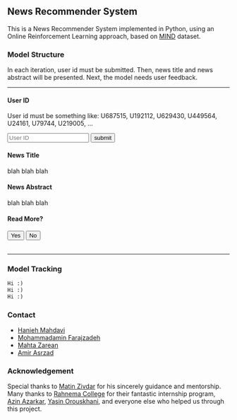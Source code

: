 ## News Recommender System

This is a News Recommender System implemented in Python, using an Online Reinforcement Learning approach, based on [MIND](https://www.microsoft.com/en-us/research/publication/mind-a-large-scale-dataset-for-news-recommendation/) dataset.

### Model Structure
In each iteration, user id must be submitted. Then, news title and news abstract will be presented. Next, the model needs user feedback.

<hr>

#### User ID
User id must be something like: U687515, U192112, U629430, U449564, U24161, U79744, U219005, ...


<input type="text" id="user-id" placeholder="User ID" value=""/>
<button type="submit" id="submit-id" onclick="submit_id()">submit</button>


#### News Title
<p id="news-title-p">blah blah blah</p>

#### News Abstract
<p id="news-abst-p">blah blah blah</p>

#### Read More?
<div>
  <button type="botton" id="yes" onclick="submit_yes()">Yes</button>  
  <button type="botton" id="no" onclick="submit_no()">No</button>
</div>
<br>
<hr>

### Model Tracking
```markdown
Hi :)
Hi :)
Hi :)
```

### Contact
+ [Hanieh Mahdavi](https://www.linkedin.com/in/hanieh-mahdavi)
+ [Mohammadamin Farajzadeh](https://www.linkedin.com/in/mohammadamin-farajzadeh-bb050919a)
+ [Mahta Zarean](https://www.linkedin.com/in/mahta-zarean-9b7184198)
+ [Amir Asrzad](https://www.linkedin.com/in/amir-asrzad/)

### Acknowledgement
Special thanks to [Matin Zivdar](https://www.linkedin.com/in/matin-zivdar/) for his sincerely guidance and mentorship.
Many thanks to [Rahnema College](https://rahnemacollege.com/) for their fantastic internship program, [Azin Azarkar](https://www.linkedin.com/in/azin-azarkar-8829b6183), [Yasin Orouskhani](https://www.linkedin.com/in/yasinorouskhani/), and everyone else who helped us through this project.

<script>
  function submit_id(event) {
    let user_id = document.getElementById("user-id").value;
    document.getElementById("news-title-p").innerHTML = user_id;
    recommend_news(user_id);
  }
  
  function submit_yes(event) {
    let response = 1;
    get_user_response(response);
    document.getElementById("news-title-p").innerHTML = response;
  }
  
  function submit_no(event) {
    let response = -1;
    get_user_response(response);
    document.getElementById("news-title-p").innerHTML = response;
  }
  
  function recommend_news(user_id) {
    let api_url = `http://185.220.224.95:8000/recommend-news/${user_id}`;
    // fetch url and make a get request
    fetch(api_url)
        .then(
            (res) => {
                // if request is okay return its json, otherwise display an error
                if (res.ok) {
                    return res.json();
                }
            }
        )
        .then(
            (res) => {
                // using two values of the returned 
                document.getElementById("news-title-p").innerHTML = res.news.title;
                document.getElementById("news-abst-p").innerHTML = res.news.abstract;
            }
        )
  }
  
  function get_user_response(user_response) {
    let api_url = `http://185.220.224.95:8000/response/${user_response}`;
    // fetch url and make a get request
    fetch(api_url)
        .then(
            (res) => {
                // if request is okay return its json, otherwise display an error
                if (res.ok) {
                    return res.json();
                }
            }
        )
  }
</script>
